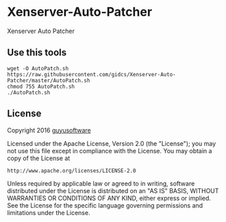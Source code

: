 # Xenserver-Auto-Patcher
Xenserver Auto Patcher

Use this tools
-------
	
	wget -O AutoPatch.sh https://raw.githubusercontent.com/gidcs/Xenserver-Auto-Patcher/master/AutoPatch.sh
	chmod 755 AutoPatch.sh
	./AutoPatch.sh

License
-------

Copyright 2016 [guyusoftware]

Licensed under the Apache License, Version 2.0 (the "License");
you may not use this file except in compliance with the License.
You may obtain a copy of the License at

    http://www.apache.org/licenses/LICENSE-2.0

Unless required by applicable law or agreed to in writing, software
distributed under the License is distributed on an "AS IS" BASIS,
WITHOUT WARRANTIES OR CONDITIONS OF ANY KIND, either express or implied.
See the License for the specific language governing permissions and
limitations under the License.

[guyusoftware]: https://www.guyusoftware.com/
